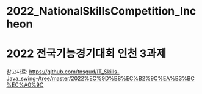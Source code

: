 # 2022_NationalSkillsCompetition_Incheon

# 2022 전국기능경기대회 인천 3과제

참고자료:
https://github.com/tnsgud/IT_Skills-Java_swing-/tree/master/2022%EC%9D%B8%EC%B2%9C%EA%B3%BC%EC%A0%9C
